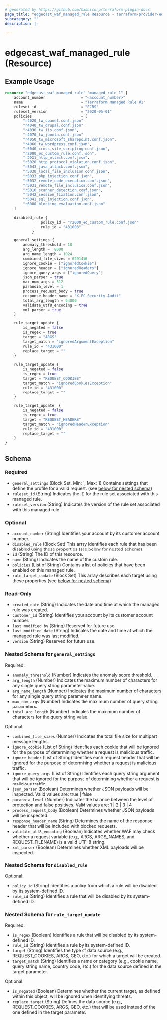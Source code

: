 ```yaml
---
# generated by https://github.com/hashicorp/terraform-plugin-docs
page_title: "edgecast_waf_managed_rule Resource - terraform-provider-edgecast"
subcategory: ""
description: |-
  
---
```


# edgecast_waf_managed_rule (Resource)



## Example Usage

```terraform
resource "edgecast_waf_managed_rule" "managed_rule_1" {
    account_number                = "<account_number>"
    name                          = "Terraform Managed Rule #1"
    ruleset_id                    = "ECRS"
    ruleset_version               = "2020-05-01"
    policies                      = [
        "r4020_tw_cpanel.conf.json",
        "r4040_tw_drupal.conf.json",
        "r4030_tw_iis.conf.json",
        "r4070_tw_joomla.conf.json",
        "r4050_tw_microsoft_sharepoint.conf.json",
        "r4060_tw_wordpress.conf.json",
        "r5040_cross_site_scripting.conf.json",
        "r2000_ec_custom_rule.conf.json",
        "r5021_http_attack.conf.json",
        "r5020_http_protocol_violation.conf.json",
        "r5043_java_attack.conf.json",
        "r5030_local_file_inclusion.conf.json",
        "r5033_php_injection.conf.json",
        "r5032_remote_code_execution.conf.json",
        "r5031_remote_file_inclusion.conf.json",
        "r5010_scanner_detection.conf.json",
        "r5042_session_fixation.conf.json",
        "r5041_sql_injection.conf.json",
        "r6000_blocking_evaluation.conf.json"
    ]

    disabled_rule {
                policy_id = "r2000_ec_custom_rule.conf.json"
                rule_id = "431003"
            } 

    general_settings {
        anomaly_threshold = 10
        arg_length =  8000
        arg_name_length = 1024
        combined_file_sizes = 6291456
        ignore_cookie = ["ignoredCookie"]
        ignore_header = ["ignoredHeaders"]
        ignore_query_args = ["ignoredQuery"]
        json_parser = true
        max_num_args = 512
        paranoia_level = 1
        process_request_body = true
        response_header_name = "X-EC-Security-Audit"
        total_arg_length = 64000
        validate_utf8_encoding = true
        xml_parser = true
    }

    rule_target_update {
        is_negated = false
        is_regex = true
        target = "ARGS"
        target_match = "ignoredArgumentException"
        rule_id = "431000"
        replace_target = ""
    }

    rule_target_update {
        is_negated = false
        is_regex = true
        target = "REQUEST_COOKIES"
        target_match = "ignoredCookiesException"
        rule_id = "431000"
        replace_target = ""
    }

    rule_target_update  {
        is_negated = false
        is_regex = true
        target = "REQUEST_HEADERS"
        target_match = "ignoredHeaderException"
        rule_id = "431000"
        replace_target = ""
    }
}
```

<!-- schema generated by tfplugindocs -->
## Schema

### Required

- `general_settings` (Block Set, Min: 1, Max: 1) Contains settings that define the profile for a valid request. (see [below for nested schema](#nestedblock--general_settings))
- `ruleset_id` (String) Indicates the ID for the rule set associated with this managed rule.
- `ruleset_version` (String) Indicates the version of the rule set associated with this managed rule.

### Optional

- `account_number` (String) Identifies your account by its customer account number.
- `disabled_rule` (Block Set) This array identifies each rule that has been disabled using these properties (see [below for nested schema](#nestedblock--disabled_rule))
- `id` (String) The ID of this resource.
- `name` (String) Indicates the name of the custom rule.
- `policies` (List of String) Contains a list of policies that have been enabled on this managed rule.
- `rule_target_update` (Block Set) This array describes each target using these properties (see [below for nested schema](#nestedblock--rule_target_update))

### Read-Only

- `created_date` (String) Indicates the date and time at which the managed rule was created.
- `customer_id` (String) Identifies your account by its customer account number.
- `last_modified_by` (String) Reserved for future use.
- `last_modified_date` (String) Indicates the date and time at which the managed rule was last modified.
- `version` (String) Reserved for future use.

<a id="nestedblock--general_settings"></a>
### Nested Schema for `general_settings`

Required:

- `anomaly_threshold` (Number) Indicates the anomaly score threshold.
- `arg_length` (Number) Indicates the maximum number of characters for any single query string parameter value.
- `arg_name_length` (Number) Indicates the maximum number of characters for any single query string parameter name.
- `max_num_args` (Number) Indicates the maximum number of query string parameters.
- `total_arg_length` (Number) Indicates the maximum number of characters for the query string value.

Optional:

- `combined_file_sizes` (Number) Indicates the total file size for multipart message lengths.
- `ignore_cookie` (List of String) Identifies each cookie that will be ignored for the purpose of determining whether a request is malicious traffic.
- `ignore_header` (List of String) Identifies each request header that will be ignored for the purpose of determining whether a request is malicious traffic.
- `ignore_query_args` (List of String) Identifies each query string argument that will be ignored for the purpose of determining whether a request is malicious traffic.
- `json_parser` (Boolean) Determines whether JSON payloads will be inspected. Valid values are: true | false
- `paranoia_level` (Number) Indicates the balance between the level of protection and false positives. Valid values are: 1 | 2 | 3 | 4
- `process_request_body` (Boolean) Determines whether JSON payloads will be inspected.
- `response_header_name` (String) Determines the name of the response header that will be included with blocked requests.
- `validate_utf8_encoding` (Boolean) Indicates whether WAF may check whether a request variable (e.g., ARGS, ARGS_NAMES, and REQUEST_FILENAME) is a valid UTF-8 string.
- `xml_parser` (Boolean) Determines whether XML payloads will be inspected.


<a id="nestedblock--disabled_rule"></a>
### Nested Schema for `disabled_rule`

Optional:

- `policy_id` (String) Identifies a policy from which a rule will be disabled by its system-defined ID.
- `rule_id` (String) Identifies a rule that will be disabled by its system-defined ID.


<a id="nestedblock--rule_target_update"></a>
### Nested Schema for `rule_target_update`

Required:

- `is_regex` (Boolean) Identifies a rule that will be disabled by its system-defined ID.
- `rule_id` (String) Identifies a rule by its system-defined ID.
- `target` (String) Identifies the type of data source (e.g., REQUEST_COOKIES, ARGS, GEO, etc.) for which a target will be created.
- `target_match` (String) Identifies a name or category (e.g., cookie name, query string name, country code, etc.) for the data source defined in the target parameter.

Optional:

- `is_negated` (Boolean) Determines whether the current target, as defined within this object, will be ignored when identifying threats.
- `replace_target` (String) Defines the data source (e.g., REQUEST_COOKIES, ARGS, GEO, etc.) that will be used instead of the one defined in the target parameter.


